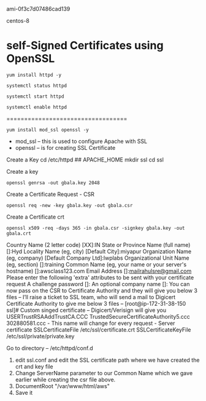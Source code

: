 ami-0f3c7d07486cad139

centos-8

self-Signed Certificates using OpenSSL
==========================================
```
yum install httpd -y
```
```
systemctl status httpd
```
```
systemctl start httpd
```
```
systemctl enable httpd
```
==================================

```
yum install mod_ssl openssl -y
```

- mod_ssl – this is used to configure Apache with SSL
- openssl – is for creating SSL Certificate

Create a Key
cd /etc/httpd ## APACHE_HOME
mkdir ssl
cd ssl

Create a key

```
openssl genrsa -out gbala.key 2048
```

Create a Certificate Request - CSR

```
openssl req -new -key gbala.key -out gbala.csr

```


Create a Certificate crt

```
openssl x509 -req -days 365 -in gbala.csr -signkey gbala.key -out gbala.crt

```


Country Name (2 letter code) [XX]:IN
State or Province Name (full name) []:Hyd
Locality Name (eg, city) [Default City]:miyapur
Organization Name (eg, company) [Default Company Ltd]:lwplabs
Organizational Unit Name (eg, section) []:training
Common Name (eg, your name or your server's hostname) []:awsclass123.com
Email Address []:mailrahulsre@gmail.com
Please enter the following 'extra' attributes
to be sent with your certificate request
A challenge password []:
An optional company name []:
You can now pass on the CSR to Certificate Authority and they will give you below 3 files –
I’ll raise a ticket to SSL team, who will send a mail to Digicert Certificate Authority to give me below 3
files –
[root@ip-172-31-38-150 ssl]#
Custom singed certificate – Digicert/Verisign will give you
USERTrustRSAAddTrustCA.CCC
TrustedSecureCertificateAuthority5.ccc
302880581.ccc - This name will change for every request - Server certificate
SSLCertificateFile /etc/ssl/certificate.crt
SSLCertificateKeyFile /etc/ssl/private/private.key


Go to directory – /etc/httpd/conf.d
1. edit ssl.conf and edit the SSL certificate path where we have created the crt and key file
2. Change ServerName parameter to our Common Name which we gave earlier while creating
the csr file above.
3. DocumentRoot "/var/www/html/aws"
4. Save it



